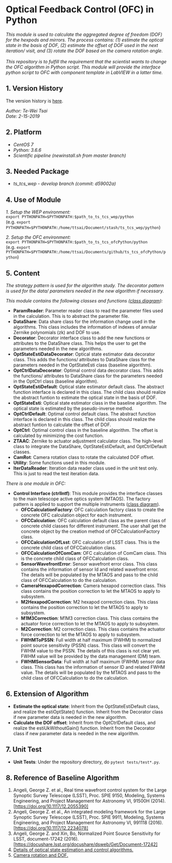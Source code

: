 # Optical Feedback Control (OFC) in Python

*This module is used to calculate the aggregated degree of freedom (DOF) for the hexpods and mirrors. The process contains: (1) estimate the optical state in the basis of DOF, (2) estimate the offset of DOF used in the next iteration/ visit, and (3) rotate the DOF based on the camera rotation angle.*
<br/>
<br/>
*This repository is to fulfill the requirement that the scientist wants to change the OFC algorithm in Python script. This module will provide the interface python script to OFC with component template in LabVIEW in a latter time.*

## 1. Version History

The version history is [here](./doc/VersionHistory.md).

*Author: Te-Wei Tsai*
<br/>
*Date: 2-15-2019*

## 2. Platform

- *CentOS 7*
- *Python: 3.6.6*
- *Scientific pipeline (newinstall.sh from master branch)*

## 3. Needed Package

- *ts_tcs_wep - develop branch (commit: d59002a)*

## 4. Use of Module

*1. Setup the WEP environment:*
<br/>
`export PYTHONPATH=$PYTHONPATH:$path_to_ts_tcs_wep/python`
<br/>
(e.g. `export PYTHONPATH=$PYTHONPATH:/home/ttsai/Document/stash/ts_tcs_wep/python`)

*2. Setup the OFC environment:*
<br/>
`export PYTHONPATH=$PYTHONPATH:$path_to_ts_tcs_ofcPython/python`
<br/>
(e.g. `export PYTHONPATH=$PYTHONPATH:/home/ttsai/Documents/github/ts_tcs_ofcPython/python`)

## 5. Content

*The strategy pattern is used for the algorithm study. The decorator pattern is used for the data/ parameters needed in the new algorithm if necessary.*

*This module contains the following classes and functions ([class diagram](./doc/ofcPythonClassDiag.png)):*

- **ParamReader**: Parameter reader class to read the parameter files used in the calculation. This is to abstract the parameter file.
- **DataShare**: Data share class for the information change used in the algorithms. This class includes the information of indexes of annular Zernike polynomials (zk) and DOF to use.
- **Decorator**: Decorator interface class to add the new functions or attributes to the DataShare class. This helps the user to get the parameters needed in the new algorithms. 
- **OptStateEstiDataDecorator**: Optical state estimator data decorator class. This adds the functions/ attributes to DataShare class for the parameters needed in the OptStateEsti class (baseline algorithm).
- **OptCtrlDataDecorator**: Optimal control data decorator class. This adds the functions/ attributes to DataShare class for the parameters needed in the OptCtrl class (baseline algorithm).
- **OptStateEstiDefault**: Optical state estimator default class. The abstract function interface is declared in this class. The child class should realize the abstract funtion to estimate the optical state in the basis of DOF.
- **OptStateEsti**: Optical state estimator class in the baseline algorithm. The optical state is estimated by the pseudo-inverse method.
- **OptCtrlDefault**: Optimal control default class. The abstract function interface is declared in this class. The child class should realize the abstract funtion to calculate the offset of DOF.
- **OptCtrl**: Optimal control class in the baseline algorithm. The offset is calculated by minimizing the cost function.
- **ZTAAC**: Zernike to actuator adjustment calculator class. The high-level class to integrate the DataShare, OptStateEstiDefault, and OptCtrlDefault classes.
- **CamRot**: Camera rotation class to rotate the calculated DOF offset.
- **Utility**: Some functions used in this module.
- **IterDataReader**: Iteration data reader class used in the unit test only. This is just to read the test iteration data.

*There is one module in OFC:*

- **Control Interface (ctrlIntf)**: This module provides the interface classes to the main telescope active optics system (MTAOS). The factory pattern is applied to support the multiple instruments ([class diagram](./doc/ctrlIntfClassDiag.png)).
    - **OFCCalculationFactory**: OFC calculation factory class to create the concrete OFC calculation object for each instrument.
    - **OFCCalculation**: OFC calculation default class as the parent class of concrete child classes for different instrument. The user shall get the concrete object by the creation method of OFCCalculationFactory class.
    - **OFCCalculationOfLsst**: OFC calculation of LSST class. This is the concrete child class of OFCCalculation class.
    - **OFCCalculationOfComCam**: OFC calculation of ComCam class. This is the concrete child class of OFCCalculation class.
    - **SensorWavefrontError**: Sensor wavefront error class. This class contains the information of sensor Id and related wavefront error. The details will be populated by the MTAOS and pass to the child class of OFCCalculation to do the calculation.
    - **CameraHexapodCorrection**: Camera hexapod correction class. This class contains the position correction to let the MTAOS to apply to subsystem.
    - **M2HexapodCorrection**: M2 hexapod correction class. This class contains the position correction to let the MTAOS to apply to subsystem.
    - **M1M3Correction**: M1M3 correction class. This class contains the actuator force correction to let the MTAOS to apply to subsystem.
    - **M2Correction**: M2 correction class. This class contains the actuator force correction to let the MTAOS to apply to subsystem.
    - **FWHMToPSSN**: Full width at half maximum (FWHM) to normalized point source sensitivity (PSSN) class. This class will convert the FWHM value to the PSSN. The details of this class is not clear yet. FWHM value will be provided by the data management (DM) team.
    - **FWHMSensorData**: Full width at half maximum (FWHM) sensor data class. This class has the information of sensor ID and related FWHM value. The details will be populated by the MTAOS and pass to the child class of OFCCalculation to do the calculation.

## 6. Extension of Algorithm

- **Estimate the optical state**: Inherit from the OptStateEstiDefault class, and realize the estiOptState() function. Inherit from the Decorator class if new parameter data is needed in the new algorithm.
- **Calculate the DOF offset**: Inherit from the OptCtrlDefault class, and realize the estiUkWithoutGain() function. Inherit from the Decorator class if new parameter data is needed in the new algorithm.

## 7. Unit Test

- **Unit Tests**: Under the repository directory, do `pytest tests/test*.py`.

## 8. Reference of Baseline Algorithm

1. Angeli, George Z. et al., Real time wavefront control system for the Large Synoptic Survey Telescope (LSST), Proc. SPIE 9150, Modeling, Systems Engineering, and Project Management for Astronomy VI, 91500H (2014). [https://doi.org/10.1117/12.2055390]
2. Angeli, George Z. et al., An integrated modeling framework for the Large Synoptic Survey Telescope (LSST), Proc. SPIE 9911, Modeling, Systems Engineering, and Project Management for Astronomy VI, 991118 (2016). [https://doi.org/10.1117/12.2234078]
3. Angeli, George Z. and Xin, Bo, Normalized Point Source Sensitivity for LSST, document-17242 (2016). [https://docushare.lsst.org/docushare/dsweb/Get/Document-17242]
4. [Details of optical state estimation and control algorithms.](https://confluence.lsstcorp.org/display/LTS/Control+Algorithm+in+Optical+Feedback+Control)
5. [Camera rotation and DOF.](https://confluence.lsstcorp.org/display/LTS/Camera+Rotation+and+Degree+of+Freedom)
